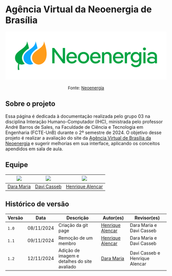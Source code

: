 #  Agência Virtual da Neoenergia de Brasília

![logo Neoenergia](./assets/logo.svg)

<font size="2"><p style="text-align: center">Fonte: [Neoenergia](https://www.neoenergia.com/)</p></font>


## Sobre o projeto

Essa página é dedicada à documentação realizada pelo grupo 03 na disciplina Interação Humano-Computador (IHC), ministrada pelo professor André Barros de Sales, na Faculdade de Ciência e Tecnologia em Engenharia (FCTE-UnB) durante o 2º semestre de 2024. O objetivo desse projeto é realizar a avaliação do site da <a href="https://agenciavirtual.neoenergiabrasilia.com.br/">Agência Virtual de Brasília da Neoenergia</a> e sugerir melhorias em sua interface, aplicando os conceitos apendidos em sala de aula.

## Equipe

| <img src="https://avatars.githubusercontent.com/u/67131700?v=4" width="220px"> | <img src="https://avatars.githubusercontent.com/u/77282586?v=4" width="220px"> | <img src="https://avatars.githubusercontent.com/u/102759084?v=4" width="220px"> |
| :----------------------------------------------------------------------------: | :----------------------------------------------------------------------------: | :-----------------------------------------------------------------------------: |
|                   [Dara Maria](https://github.com/daramariabs)              |                   [Davi Casseb](https://github.com/dcasseb)                    |                [Henrique Alencar](https://github.com/henryqma)                  |

## Histórico de versão

| Versão | Data       | Descrição                                | Autor(es)                                                                                       | Revisor(es)                                                                                                                                    |
| ------ | ---------- | ---------------------------------------- | ----------------------------------------------------------------------------------------------- | ---------------------------------------------------------------------------------------------------------------------------------------------- |
| `1.0`  | 08/11/2024 | Criação da git page                      | [Henrique Alencar](https://github.com/henryqma) | Dara Maria e Davi Casseb |
| `1.1`  | 09/11/2024 | Remoção de um membro                     | [Henrique Alencar](https://github.com/henryqma) | Dara Maria e Davi Casseb |
| `1.2`  | 12/11/2024 | Adição de imagem e detalhes do site avaliado                    | [Dara Maria](https://github.com/daramaria) | Davi Casseb e Henrique Alencar |
